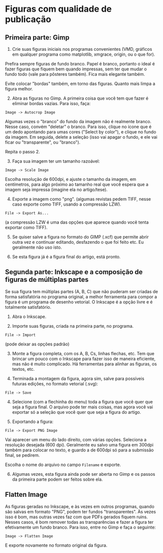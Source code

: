 # Figuras com qualidade de publicação

## Primeira parte: Gimp

1) Crie suas figuras iniciais nos programas convenientes (VMD, gráficos
em qualquer programa como matplotlib, xmgrace, origin, ou o que for).

Prefira sempre figuras de fundo branco. Papel é branco, portanto o ideal é
fazer figuras que fiquem bem quando impressas, sem ter que mudar o fundo todo
(vale para pôsteres também). Fica mais elegante também. 

Evite colocar "bordas" também, em torno das figuras. Quanto mais limpa a figura
melhor. 

2) Abra as figuras no Gimp. A primeira coisa que você tem que fazer é
eliminar bordas vazias. Para isso, faça: 

`Image -> Autocrop Image`

Algumas vezes o "branco" do fundo da imagem não é realmente branco.
Nesse caso, convém "deletar" o branco. Para isso, clique no ícone que
é um dedo apontando para umas cores ("Select by color"), e clique no
fundo da imagem. Em seguida, delete a seleção (isso vai apagar o fundo,
e ele vai ficar ou "transparente", ou "branco").

Repita o passo 2.

3) Faça sua imagem ter um tamanho razoável:

`Image -> Scale Image`

Escolha resolução de 600dpi, e ajuste o tamanho da imagem,
em centímetros, para algo próximo ao tamanho real que você espera que
a imagem seja impressa (imagine ela no artigo/tese).  

4) Exporte a imagem como "png". (algumas revistas pedem TIFF, nesse
caso exporte como TIFF, usando a compressão LZW).  

`File -> Export As... `

(a compressão LZW é uma das opções que aparece quando você tenta
exportar como TIFF). 

5) Se quiser salve a figura no formato do GIMP (.xcf) que permite
abrir outra vez e continuar editando, desfazendo o que foi feito etc.
Eu geralmente não uso isto.

7) Se esta figura já é a figura final do artigo, está pronto.

## Segunda parte: Inkscape e a composição de figuras de múltiplas partes

Se sua figura tem múltiplas partes (A, B, C) que não puderam ser criadas
de forma satisfatória no programa original, a melhor ferramenta para
compor a figura é um programa de desenho vetorial. O Inkscape é a opção
livre e é totalmente satisfatório.

1) Abra o Inkscape. 

2) Importe suas figuras, criada na primeira parte, no programa. 

`File -> Import`

(pode deixar as opções padrão)

3) Monte a figura completa, com os A, B, Cs, linhas flechas, etc. Tem
que brincar um pouco com o Inkscape para fazer isso de maneira
eficiente, mas não é muito complicado. Há ferramentas para alinhar as
figuras, os textos, etc.  

3) Terminada a montagem da figura, agora sim, salve para possíveis
futuras edições, no formato vetorial (.svg):

`File -> Save`

4) Selecione (com a flechinha do menu) toda a figura que você quer que
seja a figura final. O arquivo pode ter mais coisas, mas agora você vai
exportar só a seleção que você quer que seja a figura do artigo.  

5) Exportando a figura:

`File -> Export PNG Image`

Vai aparecer um menu do lado direito, com várias opções. Seleciona a
resolução desejada (600 dpi). Geralmente eu salvo uma figura em 300dpi
também para colocar no texto, e guardo a de 600dpi só para a submissão
final, se pedirem.

Escolha o nome do arquivo no campo `Filename` e exporte. 

6) Algumas vezes, esta figura ainda pode ser aberta no Gimp e os passos
da primeira parte podem ser feitos sobre ela.

## Flatten Image

As figuras geradas no Inkscape, e às vezes em outros programas, quando
são salvas em formato "PNG", podem ter fundos "transparentes". Às vezes
isso é bom, mas outras vezes faz com que PDFs gerados fiquem ruins.
Nesses casos, é bom remover todas as transparências e fazer a figura ter
efetivamente um fundo branco. Para isso, entre no Gimp e faça o
seguinte:

`Image -> Flatten Image`

E exporte novamente no formato original da figura.











